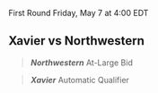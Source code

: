 First Round
Friday, May 7 at 4:00 EDT
## Xavier vs Northwestern

> ***Northwestern***
> At-Large Bid

> ***Xavier***
> Automatic Qualifier